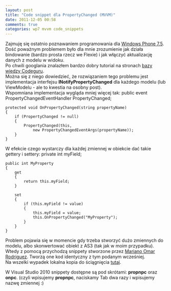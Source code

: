 ```yaml
---
layout: post
title: "Code snippet dla PropertyChanged (MVVM)"
date: 2011-12-05 00:58
comments: true
categories: wp7 mvvm code_snippets
---
```

Zajmuję się ostatnio poznawaniem programowania dla [Windows Phone 7.5](http://msdn.microsoft.com/pl-pl/ff380145). Dość poważnym problemem było dla mnie zrozumienie jak działa bindowanie (bardzo prosta rzecz we Flexie) i jak włączyć aktualizację danych z modelu w widoku.  
Po chwili googlania znalazłem bardzo dobry tutorial na stronach [bazy wiedzy Codeguru](http://www.codeguru.pl/baza-wiedzy/wp7-dla-programistow-czesc-3---data-binding-i-mvvm,1836).  
Można się z niego dowiedzieć, że rozwiązaniem tego problemu jest implementacja interfejsu __INotifyPropertyChanged__ dla każdego modelu (lub ViewModelu - ale to kwestia na osobny post).  
Wspomniana implementacja wygląda mniej więcej tak:
    public event PropertyChangedEventHandler PropertyChanged;

    protected void OnPropertyChanged(string propertyName)
    {
        if (PropertyChanged != null)
        {
            PropertyChanged(this,
                new PropertyChangedEventArgs(propertyName));
        }
    }

W efekcie czego wystarczy dla każdej zmiennej w obiekcie dać takie gettery i settery:
    private int myField;

    public int MyProperty
    {
        get
        {
            return this.myField;
        }

        set
        {
            if (this.myField != value)
            {
                this.myField = value;
                this.OnPropertyChanged("MyProperty");
            }
        }
    }

Problem pojawia się w momencie gdy trzeba stworzyć dużo zmiennych do modelu, albo skonwertować obiekt z AS3 (tak jak w moim przypadku). Wtedy z pomocą przychodzą snippety stworzone przez [Mariano Omar Rodriguez](http://weblogs.asp.net/marianor/archive/2009/08/17/c-code-snippets-for-properties-raising-propertychanged-event.aspx). Tworzą one kod identyczny z tym podanym wcześniej.  
Na wszelki wypadek lokalna kopia do ściągnięcia [tutaj](/upload/PropertyChangedSnippets.zip).

W Visual Studio 2010 snippety dostępne są pod skrótami: __propnpc__ oraz __onpc__.
(czyli wpisujemy __propnpc__, naciskamy Tab dwa razy i wpisujemy nazwę zmiennej :)
